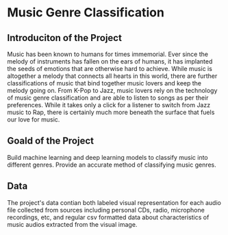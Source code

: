 # Music Genre Classification

## Introduciton of the Project
Music has been known to humans for times immemorial. Ever since the melody of instruments has fallen on the ears of humans, it has implanted the seeds of emotions that are otherwise hard to achieve.
While music is altogether a melody that connects all hearts in this world, there are further classifications of music that bind together music lovers and keep the melody going on.
From K-Pop to Jazz, music lovers rely on the technology of music genre classification and are able to listen to songs as per their preferences. While it takes only a click for a listener to switch from Jazz music to Rap, there is certainly much more beneath the surface that fuels our love for music.

## Goald of the Project 
Build machine learning and deep learning models to classify music into different genres. Provide an accurate method of classifying music genres. 

## Data
The project's data contian both labeled visual representation for each audio file collected from sources including personal CDs, radio, microphone recordings, etc, and regular csv formatted data about characteristics of music audios extracted from the visual image.
